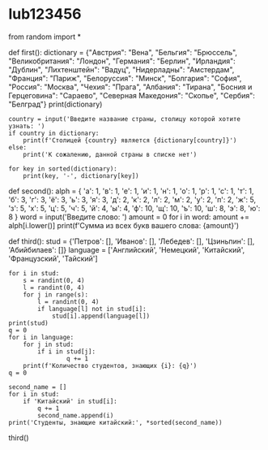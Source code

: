 # lub123456
from random import *

def first():
    dictionary = {"Австрия": "Вена", "Бельгия": "Брюссель", "Великобритания": "Лондон",
                  "Германия": "Берлин", "Ирландия": "Дублин", "Лихтенштейн": "Вадуц", "Нидерладны": "Амстердам",
                  "Франция": "Париж", "Белоруссия": "Минск", "Болгария": "София", "Россия": "Москва",
                  "Чехия": "Прага", "Албания": "Тирана", "Босния и Герцеговина": "Сараево",
                  "Северная Македония": "Скопье", "Сербия": "Белград"}
    print(dictionary)

    country = input('Введите название страны, столицу которой хотите узнать: ')
    if country in dictionary:
        print(f'Столицей {country} является {dictionary[country]}')
    else:
        print('К сожалению, данной страны в списке нет')

    for key in sorted(dictionary):
        print(key, '-', dictionary[key])


def second():
    alph = {
        'а': 1, 'в': 1, 'е': 1, 'и': 1, 'н': 1, 'о': 1, 'р': 1, 'с': 1, 'т': 1,
        'б': 3, 'г': 3, 'ё': 3, 'ь': 3, 'я': 3,
        'д': 2, 'к': 2, 'л': 2, 'м': 2, 'у': 2, 'п': 2,
        'ж': 5, 'з': 5, 'х': 5, 'ц': 5, 'ч': 5,
        'й': 4, 'ы': 4,
        'ф': 10, 'щ': 10, 'ъ': 10,
        'ш': 8, 'э': 8, 'ю': 8
    }
    word = input('Введите слово: ')
    amount = 0
    for i in word:
        amount += alph[i.lower()]
    print(f'Сумма из всех букв вашего слова: {amount}')


def third():
    stud = {'Петров': [],
            'Иванов': [],
            'Лебедев': [],
            'Цзиньпин': [],
            'Абийбилаев': []}
    language = ['Английский', 'Немецкий', 'Китайский', 'Французский', 'Тайский']

    for i in stud:
        s = randint(0, 4)
        l = randint(0, 4)
        for j in range(s):
            l = randint(0, 4)
            if language[l] not in stud[i]:
                stud[i].append(language[l])
    print(stud)
    q = 0
    for i in language:
        for j in stud:
            if i in stud[j]:
                    q += 1
        print(f'Количество студентов, знающих {i}: {q}')
    q = 0

    second_name = []
    for i in stud:
        if 'Китайский' in stud[i]:
            q += 1
            second_name.append(i)
    print('Студенты, знающие китайский:', *sorted(second_name))

third()
